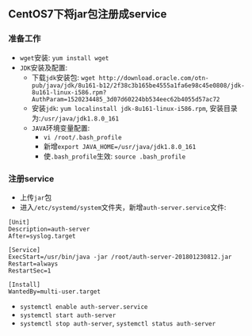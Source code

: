 ## CentOS7下将jar包注册成service
### 准备工作
- `wget`安装: `yum install wget`
- `JDK`安装及配置:
    - 下载`jdk`安装包: `wget http://download.oracle.com/otn-pub/java/jdk/8u161-b12/2f38c3b165be4555a1fa6e98c45e0808/jdk-8u161-linux-i586.rpm?AuthParam=1520234485_3d07d60224bb534eec62b4055d57ac72`
    - 安装`jdk`: `yum localinstall jdk-8u161-linux-i586.rpm`, 安装目录为:`/usr/java/jdk1.8.0_161`
    - `JAVA`环境变量配置:
        - `vi /root/.bash_profile`
        - 新增`export JAVA_HOME=/usr/java/jdk1.8.0_161`
        - 使`.bash_profile`生效: `source .bash_profile`
        
### 注册service
- 上传`jar`包
- 进入`/etc/systemd/system`文件夹，新增`auth-server.service`文件:

```
[Unit]
Description=auth-server
After=syslog.target

[Service]
ExecStart=/usr/bin/java -jar /root/auth-server-201801230812.jar
Restart=always
RestartSec=1

[Install]
WantedBy=multi-user.target
```
- `systemctl enable auth-server.service`
- `systemctl start auth-server`
- `systemctl stop auth-server`, `systemctl status auth-server`





